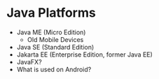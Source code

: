 # Java Platforms

- Java ME (Micro Edition)  
	- Old Mobile Devices  
- Java SE (Standard Edition)  
- Jakarta EE (Enterprise Edition, former Java EE)  
- JavaFX?  
- What is used on Android?